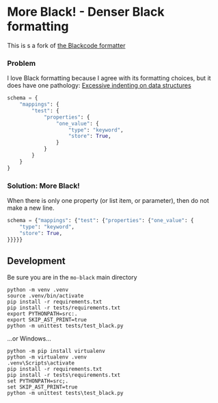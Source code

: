 
# More Black! - Denser Black formatting

This is s a fork of [the Blackcode formatter](https://github.com/psf/black)

### Problem

I love Black formatting because I agree with its formatting choices, but it does have one pathology: [Excessive indenting on data structures](https://github.com/psf/black/issues/626)

```python
schema = {
    "mappings": {
        "test": {
            "properties": {
                "one_value": {
                    "type": "keyword",
                    "store": True,
                }
            }
        }
    }
}
```

### Solution: More Black!

When there is only one property (or list item, or parameter), then do not make a new line.

```python
schema = {"mappings": {"test": {"properties": {"one_value": {
    "type": "keyword", 
    "store": True,
}}}}}

```

## Development


Be sure you are in the `mo-black` main directory

    python -m venv .venv
    source .venv/bin/activate
    pip install -r requirements.txt
    pip install -r tests/requirements.txt
    export PYTHONPATH=src:.
    export SKIP_AST_PRINT=true
    python -m unittest tests/test_black.py

...or Windows...

    python -m pip install virtualenv
    python -m virtualenv .venv             
    .venv\Scripts\activate
    pip install -r requirements.txt
    pip install -r tests\requirements.txt
    set PYTHONPATH=src;.
    set SKIP_AST_PRINT=true
    python -m unittest tests\test_black.py


